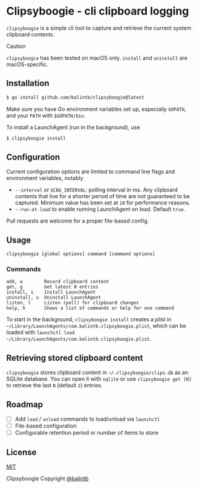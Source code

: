 # Clipsyboogie - cli clipboard logging

`clipsyboogie` is a simple cli tool to capture and retrieve the current system clipboard contents.

> [!CAUTION]
> `clipsyboogie` has been tested on macOS only. `install` and `uninstall` are macOS-specific.

## Installation

```sh
$ go install github.com/balintb/clipsyboogie@latest
```

Make sure you have Go environment variables set up, especially `GOPATH`, and your `PATH` with `$GOPATH/bin`.

To install a LaunchAgent (run in the background), use

```sh
$ clipsyboogie install
```

## Configuration

Current configuration options are limited to command line flags and environment variables, notably

- `--interval` or `$CBG_INTERVAL`: polling interval in ms. Any clipboard contents that live for a shorter period of time are not guaranteed to be captured. Minimum value has been set at `10` for performance reasons.
- `--run-at-load` to enable running LaunchAgent on load. Default `true`.

Pull requests are welcome for a proper file-based config. 

## Usage

`clipsyboogie [global options] command [command options]`

### Commands

```
add, a        Record clipboard content
get, g        Get latest N entries
install, i    Install LaunchAgent
uninstall, u  Uninstall LaunchAgent
listen, l     Listen (poll) for clipboard changes
help, h       Shows a list of commands or help for one command
```

To start in the background, `clipsyboogie install` creates a plist in `~/Library/LaunchAgents/com.balintb.clipsyboogie.plist`, which can be loaded with `launchctl load ~/Library/LaunchAgents/com.balintb.clipsyboogie.plist`.

## Retrieving stored clipboard content

`clipsyboogie` stores clipboard content in `~/.clipsyboogie/clips.db` as an SQLite database. You can open it with `sqlite` or use `clipsyboogie get [N]` to retrieve the last `N` (default `1`) entries.

## Roadmap

- [ ] Add `load` / `unload` commands to load/unload via `launchctl`
- [ ] File-based configuration
- [ ] Configurable retention period or number of items to store

## License

[MIT](LICENSE)

Clipsyboogie Copyright [@balintb](https://balint.click/github)